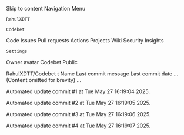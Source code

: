 Skip to content
Navigation Menu

    RahulXDTT

    Codebet

Code
Issues
Pull requests
Actions
Projects
Wiki
Security
Insights

    Settings

Owner avatar
Codebet
Public

RahulXDTT/Codebet
t
Name	Last commit message
	Last commit date
... (Content omitted for brevity) ...


Automated update commit #1 at Tue May 27 16:19:04 2025.

Automated update commit #2 at Tue May 27 16:19:05 2025.

Automated update commit #3 at Tue May 27 16:19:06 2025.

Automated update commit #4 at Tue May 27 16:19:07 2025.